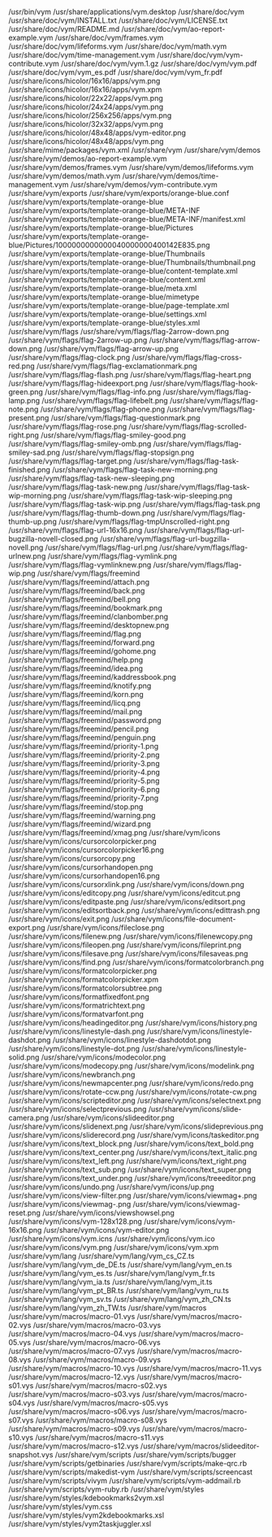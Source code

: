 /usr/bin/vym
/usr/share/applications/vym.desktop
/usr/share/doc/vym
/usr/share/doc/vym/INSTALL.txt
/usr/share/doc/vym/LICENSE.txt
/usr/share/doc/vym/README.md
/usr/share/doc/vym/ao-report-example.vym
/usr/share/doc/vym/frames.vym
/usr/share/doc/vym/lifeforms.vym
/usr/share/doc/vym/math.vym
/usr/share/doc/vym/time-management.vym
/usr/share/doc/vym/vym-contribute.vym
/usr/share/doc/vym/vym.1.gz
/usr/share/doc/vym/vym.pdf
/usr/share/doc/vym/vym_es.pdf
/usr/share/doc/vym/vym_fr.pdf
/usr/share/icons/hicolor/16x16/apps/vym.png
/usr/share/icons/hicolor/16x16/apps/vym.xpm
/usr/share/icons/hicolor/22x22/apps/vym.png
/usr/share/icons/hicolor/24x24/apps/vym.png
/usr/share/icons/hicolor/256x256/apps/vym.png
/usr/share/icons/hicolor/32x32/apps/vym.png
/usr/share/icons/hicolor/48x48/apps/vym-editor.png
/usr/share/icons/hicolor/48x48/apps/vym.png
/usr/share/mime/packages/vym.xml
/usr/share/vym
/usr/share/vym/demos
/usr/share/vym/demos/ao-report-example.vym
/usr/share/vym/demos/frames.vym
/usr/share/vym/demos/lifeforms.vym
/usr/share/vym/demos/math.vym
/usr/share/vym/demos/time-management.vym
/usr/share/vym/demos/vym-contribute.vym
/usr/share/vym/exports
/usr/share/vym/exports/orange-blue.conf
/usr/share/vym/exports/template-orange-blue
/usr/share/vym/exports/template-orange-blue/META-INF
/usr/share/vym/exports/template-orange-blue/META-INF/manifest.xml
/usr/share/vym/exports/template-orange-blue/Pictures
/usr/share/vym/exports/template-orange-blue/Pictures/1000000000000040000000400142E835.png
/usr/share/vym/exports/template-orange-blue/Thumbnails
/usr/share/vym/exports/template-orange-blue/Thumbnails/thumbnail.png
/usr/share/vym/exports/template-orange-blue/content-template.xml
/usr/share/vym/exports/template-orange-blue/content.xml
/usr/share/vym/exports/template-orange-blue/meta.xml
/usr/share/vym/exports/template-orange-blue/mimetype
/usr/share/vym/exports/template-orange-blue/page-template.xml
/usr/share/vym/exports/template-orange-blue/settings.xml
/usr/share/vym/exports/template-orange-blue/styles.xml
/usr/share/vym/flags
/usr/share/vym/flags/flag-2arrow-down.png
/usr/share/vym/flags/flag-2arrow-up.png
/usr/share/vym/flags/flag-arrow-down.png
/usr/share/vym/flags/flag-arrow-up.png
/usr/share/vym/flags/flag-clock.png
/usr/share/vym/flags/flag-cross-red.png
/usr/share/vym/flags/flag-exclamationmark.png
/usr/share/vym/flags/flag-flash.png
/usr/share/vym/flags/flag-heart.png
/usr/share/vym/flags/flag-hideexport.png
/usr/share/vym/flags/flag-hook-green.png
/usr/share/vym/flags/flag-info.png
/usr/share/vym/flags/flag-lamp.png
/usr/share/vym/flags/flag-lifebelt.png
/usr/share/vym/flags/flag-note.png
/usr/share/vym/flags/flag-phone.png
/usr/share/vym/flags/flag-present.png
/usr/share/vym/flags/flag-questionmark.png
/usr/share/vym/flags/flag-rose.png
/usr/share/vym/flags/flag-scrolled-right.png
/usr/share/vym/flags/flag-smiley-good.png
/usr/share/vym/flags/flag-smiley-omb.png
/usr/share/vym/flags/flag-smiley-sad.png
/usr/share/vym/flags/flag-stopsign.png
/usr/share/vym/flags/flag-target.png
/usr/share/vym/flags/flag-task-finished.png
/usr/share/vym/flags/flag-task-new-morning.png
/usr/share/vym/flags/flag-task-new-sleeping.png
/usr/share/vym/flags/flag-task-new.png
/usr/share/vym/flags/flag-task-wip-morning.png
/usr/share/vym/flags/flag-task-wip-sleeping.png
/usr/share/vym/flags/flag-task-wip.png
/usr/share/vym/flags/flag-task.png
/usr/share/vym/flags/flag-thumb-down.png
/usr/share/vym/flags/flag-thumb-up.png
/usr/share/vym/flags/flag-tmpUnscrolled-right.png
/usr/share/vym/flags/flag-url-16x16.png
/usr/share/vym/flags/flag-url-bugzilla-novell-closed.png
/usr/share/vym/flags/flag-url-bugzilla-novell.png
/usr/share/vym/flags/flag-url.png
/usr/share/vym/flags/flag-urlnew.png
/usr/share/vym/flags/flag-vymlink.png
/usr/share/vym/flags/flag-vymlinknew.png
/usr/share/vym/flags/flag-wip.png
/usr/share/vym/flags/freemind
/usr/share/vym/flags/freemind/attach.png
/usr/share/vym/flags/freemind/back.png
/usr/share/vym/flags/freemind/bell.png
/usr/share/vym/flags/freemind/bookmark.png
/usr/share/vym/flags/freemind/clanbomber.png
/usr/share/vym/flags/freemind/desktopnew.png
/usr/share/vym/flags/freemind/flag.png
/usr/share/vym/flags/freemind/forward.png
/usr/share/vym/flags/freemind/gohome.png
/usr/share/vym/flags/freemind/help.png
/usr/share/vym/flags/freemind/idea.png
/usr/share/vym/flags/freemind/kaddressbook.png
/usr/share/vym/flags/freemind/knotify.png
/usr/share/vym/flags/freemind/korn.png
/usr/share/vym/flags/freemind/licq.png
/usr/share/vym/flags/freemind/mail.png
/usr/share/vym/flags/freemind/password.png
/usr/share/vym/flags/freemind/pencil.png
/usr/share/vym/flags/freemind/penguin.png
/usr/share/vym/flags/freemind/priority-1.png
/usr/share/vym/flags/freemind/priority-2.png
/usr/share/vym/flags/freemind/priority-3.png
/usr/share/vym/flags/freemind/priority-4.png
/usr/share/vym/flags/freemind/priority-5.png
/usr/share/vym/flags/freemind/priority-6.png
/usr/share/vym/flags/freemind/priority-7.png
/usr/share/vym/flags/freemind/stop.png
/usr/share/vym/flags/freemind/warning.png
/usr/share/vym/flags/freemind/wizard.png
/usr/share/vym/flags/freemind/xmag.png
/usr/share/vym/icons
/usr/share/vym/icons/cursorcolorpicker.png
/usr/share/vym/icons/cursorcolorpicker16.png
/usr/share/vym/icons/cursorcopy.png
/usr/share/vym/icons/cursorhandopen.png
/usr/share/vym/icons/cursorhandopen16.png
/usr/share/vym/icons/cursorxlink.png
/usr/share/vym/icons/down.png
/usr/share/vym/icons/editcopy.png
/usr/share/vym/icons/editcut.png
/usr/share/vym/icons/editpaste.png
/usr/share/vym/icons/editsort.png
/usr/share/vym/icons/editsortback.png
/usr/share/vym/icons/edittrash.png
/usr/share/vym/icons/exit.png
/usr/share/vym/icons/file-document-export.png
/usr/share/vym/icons/fileclose.png
/usr/share/vym/icons/filenew.png
/usr/share/vym/icons/filenewcopy.png
/usr/share/vym/icons/fileopen.png
/usr/share/vym/icons/fileprint.png
/usr/share/vym/icons/filesave.png
/usr/share/vym/icons/filesaveas.png
/usr/share/vym/icons/find.png
/usr/share/vym/icons/formatcolorbranch.png
/usr/share/vym/icons/formatcolorpicker.png
/usr/share/vym/icons/formatcolorpicker.xpm
/usr/share/vym/icons/formatcolorsubtree.png
/usr/share/vym/icons/formatfixedfont.png
/usr/share/vym/icons/formatrichtext.png
/usr/share/vym/icons/formatvarfont.png
/usr/share/vym/icons/headingeditor.png
/usr/share/vym/icons/history.png
/usr/share/vym/icons/linestyle-dash.png
/usr/share/vym/icons/linestyle-dashdot.png
/usr/share/vym/icons/linestyle-dashdotdot.png
/usr/share/vym/icons/linestyle-dot.png
/usr/share/vym/icons/linestyle-solid.png
/usr/share/vym/icons/modecolor.png
/usr/share/vym/icons/modecopy.png
/usr/share/vym/icons/modelink.png
/usr/share/vym/icons/newbranch.png
/usr/share/vym/icons/newmapcenter.png
/usr/share/vym/icons/redo.png
/usr/share/vym/icons/rotate-ccw.png
/usr/share/vym/icons/rotate-cw.png
/usr/share/vym/icons/scripteditor.png
/usr/share/vym/icons/selectnext.png
/usr/share/vym/icons/selectprevious.png
/usr/share/vym/icons/slide-camera.png
/usr/share/vym/icons/slideeditor.png
/usr/share/vym/icons/slidenext.png
/usr/share/vym/icons/slideprevious.png
/usr/share/vym/icons/sliderecord.png
/usr/share/vym/icons/taskeditor.png
/usr/share/vym/icons/text_block.png
/usr/share/vym/icons/text_bold.png
/usr/share/vym/icons/text_center.png
/usr/share/vym/icons/text_italic.png
/usr/share/vym/icons/text_left.png
/usr/share/vym/icons/text_right.png
/usr/share/vym/icons/text_sub.png
/usr/share/vym/icons/text_super.png
/usr/share/vym/icons/text_under.png
/usr/share/vym/icons/treeeditor.png
/usr/share/vym/icons/undo.png
/usr/share/vym/icons/up.png
/usr/share/vym/icons/view-filter.png
/usr/share/vym/icons/viewmag+.png
/usr/share/vym/icons/viewmag-.png
/usr/share/vym/icons/viewmag-reset.png
/usr/share/vym/icons/viewshowsel.png
/usr/share/vym/icons/vym-128x128.png
/usr/share/vym/icons/vym-16x16.png
/usr/share/vym/icons/vym-editor.png
/usr/share/vym/icons/vym.icns
/usr/share/vym/icons/vym.ico
/usr/share/vym/icons/vym.png
/usr/share/vym/icons/vym.xpm
/usr/share/vym/lang
/usr/share/vym/lang/vym_cs_CZ.ts
/usr/share/vym/lang/vym_de_DE.ts
/usr/share/vym/lang/vym_en.ts
/usr/share/vym/lang/vym_es.ts
/usr/share/vym/lang/vym_fr.ts
/usr/share/vym/lang/vym_ia.ts
/usr/share/vym/lang/vym_it.ts
/usr/share/vym/lang/vym_pt_BR.ts
/usr/share/vym/lang/vym_ru.ts
/usr/share/vym/lang/vym_sv.ts
/usr/share/vym/lang/vym_zh_CN.ts
/usr/share/vym/lang/vym_zh_TW.ts
/usr/share/vym/macros
/usr/share/vym/macros/macro-01.vys
/usr/share/vym/macros/macro-02.vys
/usr/share/vym/macros/macro-03.vys
/usr/share/vym/macros/macro-04.vys
/usr/share/vym/macros/macro-05.vys
/usr/share/vym/macros/macro-06.vys
/usr/share/vym/macros/macro-07.vys
/usr/share/vym/macros/macro-08.vys
/usr/share/vym/macros/macro-09.vys
/usr/share/vym/macros/macro-10.vys
/usr/share/vym/macros/macro-11.vys
/usr/share/vym/macros/macro-12.vys
/usr/share/vym/macros/macro-s01.vys
/usr/share/vym/macros/macro-s02.vys
/usr/share/vym/macros/macro-s03.vys
/usr/share/vym/macros/macro-s04.vys
/usr/share/vym/macros/macro-s05.vys
/usr/share/vym/macros/macro-s06.vys
/usr/share/vym/macros/macro-s07.vys
/usr/share/vym/macros/macro-s08.vys
/usr/share/vym/macros/macro-s09.vys
/usr/share/vym/macros/macro-s10.vys
/usr/share/vym/macros/macro-s11.vys
/usr/share/vym/macros/macro-s12.vys
/usr/share/vym/macros/slideeditor-snapshot.vys
/usr/share/vym/scripts
/usr/share/vym/scripts/bugger
/usr/share/vym/scripts/getbinaries
/usr/share/vym/scripts/make-qrc.rb
/usr/share/vym/scripts/makedist-vym
/usr/share/vym/scripts/screencast
/usr/share/vym/scripts/vivym
/usr/share/vym/scripts/vym-addmail.rb
/usr/share/vym/scripts/vym-ruby.rb
/usr/share/vym/styles
/usr/share/vym/styles/kdebookmarks2vym.xsl
/usr/share/vym/styles/vym.css
/usr/share/vym/styles/vym2kdebookmarks.xsl
/usr/share/vym/styles/vym2taskjuggler.xsl
